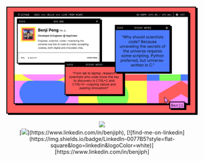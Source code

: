 ![My Card](https://raw.githubusercontent.com/benjipeng/assets/main/ac/site/card.svg)

<div align="center">

<img src="https://github.com/benjipeng/benjipeng/actions/workflows/main.yml/badge.svg">

</div>



<div align="center">
[<img src="https://img.shields.io/badge/LinkedIn-0077B5?style=flat-square&logo=linkedin&logoColor=white">](https://www.linkedin.com/in/benjiph),
  [![find-me-on-linkedin](https://img.shields.io/badge/LinkedIn-0077B5?style=flat-square&logo=linkedin&logoColor=white)][https://www.linkedin.com/in/benjiph]
</div>
